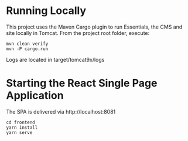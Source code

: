 Running Locally
===============

This project uses the Maven Cargo plugin to run Essentials, the CMS and site locally in Tomcat.
From the project root folder, execute:

    mvn clean verify
    mvn -P cargo.run

Logs are located in target/tomcat9x/logs

Starting the React Single Page Application
==========================================

The SPA is delivered via http://localhost:8081
    
    cd frontend
    yarn install
    yarn serve
